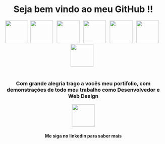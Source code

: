 <head>
    <link rel="stylesheet" href="https://cdn.jsdelivr.net/gh/devicons/devicon@v2.14.0/devicon.min.css">
</head>

<i class="devicon-html5-plain-wordmark colored"></i>
<div align="center">
    <h1> Seja bem vindo ao meu GitHub !!</h1>
</div>

<div align="center">
    <img height="72" src="https://cdn.jsdelivr.net/gh/devicons/devicon/icons/html5/html5-original-wordmark.svg" />&nbsp;
    <img height="72" src="https://cdn.jsdelivr.net/gh/devicons/devicon/icons/css3/css3-original-wordmark.svg" /> &nbsp;
    <img height="72" src="https://cdn.jsdelivr.net/gh/devicons/devicon/icons/angularjs/angularjs-original.svg" /> &nbsp;
    <img height="72" src="https://cdn.jsdelivr.net/gh/devicons/devicon/icons/postgresql/postgresql-original.svg" /> &nbsp;
    <img height="72" src="https://cdn.jsdelivr.net/gh/devicons/devicon/icons/git/git-original.svg" /> &nbsp;
    <img height="72" src="https://cdn.jsdelivr.net/gh/devicons/devicon/icons/adonisjs/adonisjs-original.svg" /> &nbsp;
    <img height="72" src="https://cdn.jsdelivr.net/gh/devicons/devicon/icons/react/react-original.svg" /> &nbsp;
</div>
<br>
<div align="center">
    <h3>Com grande alegria trago a vocês meu portifolio, com demonstrações de todo meu trabalho como Desenvolvedor e Web
        Design</h3>
        <img height="72" src="https://cdn.jsdelivr.net/gh/devicons/devicon/icons/linkedin/linkedin-original.svg" />
    </a>
    <h4> Me siga no linkedin para saber mais </h4>
</div>
